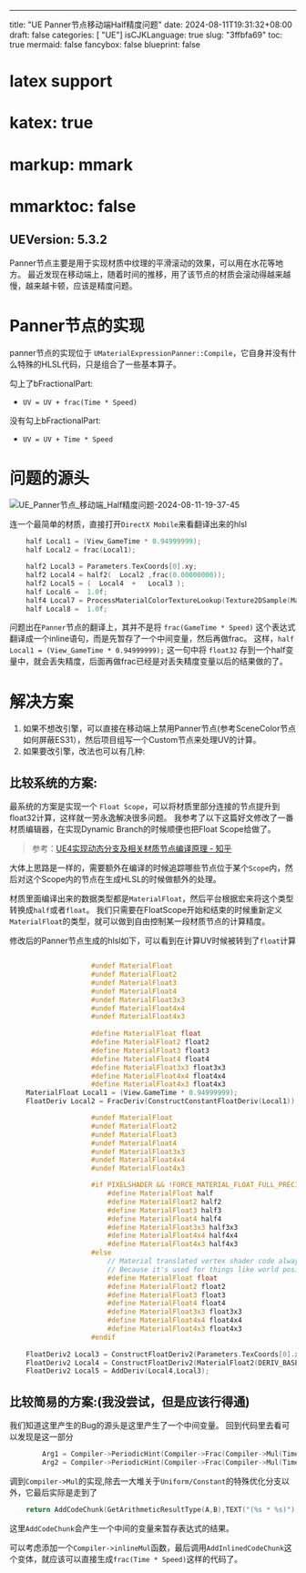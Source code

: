 
---
title: "UE Panner节点移动端Half精度问题"
date: 2024-08-11T19:31:32+08:00
draft: false
categories: [ "UE"]
isCJKLanguage: true
slug: "3ffbfa69"
toc: true
mermaid: false
fancybox: false
blueprint: false
# latex support
# katex: true
# markup: mmark
# mmarktoc: false 
UEVersion: 5.3.2 
---


Panner节点主要是用于实现材质中纹理的平滑滚动的效果，可以用在水花等地方。
最近发现在移动端上，随着时间的推移，用了该节点的材质会滚动得越来越慢，越来越卡顿，应该是精度问题。

# Panner节点的实现

panner节点的实现位于 `UMaterialExpressionPanner::Compile`，它自身并没有什么特殊的HLSL代码，只是组合了一些基本算子。

勾上了bFractionalPart:
- `UV = UV + frac(Time * Speed)`

没有勾上bFractionalPart:
- `UV = UV + Time * Speed`


# 问题的源头

![UE_Panner节点_移动端_Half精度问题-2024-08-11-19-37-45](https://img.blurredcode.com/img/UE_Panner节点_移动端_Half精度问题-2024-08-11-19-37-45.png?x-oss-process=style/compress)

连一个最简单的材质，直接打开`DirectX Mobile`来看翻译出来的hlsl


```cpp
	half Local1 = (View_GameTime * 0.94999999);
	half Local2 = frac(Local1);

	half2 Local3 = Parameters.TexCoords[0].xy;
	half2 Local4 = half2(  Local2 ,frac(0.00000000));
	half2 Local5 = (  Local4  +   Local3 );
	half Local6 =  1.0f;
	half4 Local7 = ProcessMaterialColorTextureLookup(Texture2DSample(Material_Texture2D_0,Material_Texture2D_0Sampler,  Local5 ));
	half Local8 =  1.0f;
```

问题出在`Panner`节点的翻译上，其并不是将 `frac(GameTime * Speed)` 这个表达式翻译成一个inline语句，而是先暂存了一个中间变量，然后再做frac。
这样，` half Local1 = (View_GameTime * 0.94999999); ` 这一句中将 `float32` 存到一个half变量中，就会丢失精度，后面再做frac已经是对丢失精度变量以后的结果做的了。

# 解决方案

1. 如果不想改引擎，可以直接在移动端上禁用Panner节点(参考SceneColor节点如何屏蔽ES31），然后项目组写一个Custom节点来处理UV的计算。
2. 如果要改引擎，改法也可以有几种:

## **比较系统的方案**:

最系统的方案是实现一个 `Float Scope`，可以将材质里部分连接的节点提升到float32计算，这样就一劳永逸解决很多问题。
我参考了以下这篇好文修改了一番材质编辑器，在实现Dynamic Branch的时候顺便也把Float Scope给做了。

> 参考：[UE4实现动态分支及相关材质节点编译原理 - 知乎](https://zhuanlan.zhihu.com/p/563820416)

大体上思路是一样的，需要额外在编译的时候追踪哪些节点位于某个`Scope`内，然后对这个Scope内的节点在生成HLSL的时候做额外的处理。

材质里面编译出来的数据类型都是`MaterialFloat`，然后平台根据宏来将这个类型转换成`half`或者`float`。
我们只需要在FloatScope开始和结束的时候重新定义`MaterialFloat`的类型，就可以做到自由控制某一段材质节点的计算精度。

修改后的Panner节点生成的hlsl如下，可以看到在计算UV时候被转到了`float`计算
```cpp

                    #undef MaterialFloat 
                    #undef MaterialFloat2 
                    #undef MaterialFloat3 
                    #undef MaterialFloat4
                    #undef MaterialFloat3x3 
                    #undef MaterialFloat4x4 
                    #undef MaterialFloat4x3 
                    
                    #define MaterialFloat float
                    #define MaterialFloat2 float2
                    #define MaterialFloat3 float3
                    #define MaterialFloat4 float4
                    #define MaterialFloat3x3 float3x3
                    #define MaterialFloat4x4 float4x4 
                    #define MaterialFloat4x3 float4x3 
    MaterialFloat Local1 = (View.GameTime * 0.94999999);
    FloatDeriv Local2 = FracDeriv(ConstructConstantFloatDeriv(Local1));

                    #undef MaterialFloat 
                    #undef MaterialFloat2 
                    #undef MaterialFloat3 
                    #undef MaterialFloat4 
                    #undef MaterialFloat3x3 
                    #undef MaterialFloat4x4 
                    #undef MaterialFloat4x3 

                    #if PIXELSHADER && !FORCE_MATERIAL_FLOAT_FULL_PRECISION
                        #define MaterialFloat half
                        #define MaterialFloat2 half2
                        #define MaterialFloat3 half3
                        #define MaterialFloat4 half4
                        #define MaterialFloat3x3 half3x3
                        #define MaterialFloat4x4 half4x4 
                        #define MaterialFloat4x3 half4x3 
                    #else
                        // Material translated vertex shader code always uses floats, 
                        // Because it's used for things like world position and UVs
                        #define MaterialFloat float
                        #define MaterialFloat2 float2
                        #define MaterialFloat3 float3
                        #define MaterialFloat4 float4
                        #define MaterialFloat3x3 float3x3
                        #define MaterialFloat4x4 float4x4 
                        #define MaterialFloat4x3 float4x3 
                    #endif
                    
    FloatDeriv2 Local3 = ConstructFloatDeriv2(Parameters.TexCoords[0].xy,Parameters.TexCoords_DDX[0].xy,Parameters.TexCoords_DDY[0].xy);
    FloatDeriv2 Local4 = ConstructFloatDeriv2(MaterialFloat2(DERIV_BASE_VALUE(Local2),frac(0.00000000)),MaterialFloat2(Local2.Ddx, 0.0f),MaterialFloat2(Local2.Ddy, 0.0f));
    FloatDeriv2 Local5 = AddDeriv(Local4,Local3);
```



## **比较简易的方案**:(我没尝试，但是应该行得通)
我们知道这里产生的Bug的源头是这里产生了一个中间变量。
回到代码里去看可以发现是这一部分

```cpp
		Arg1 = Compiler->PeriodicHint(Compiler->Frac(Compiler->Mul(TimeArg, SpeedXArg)));
		Arg2 = Compiler->PeriodicHint(Compiler->Frac(Compiler->Mul(TimeArg, SpeedYArg)));
```

调到`Compiler->Mul`的实现,除去一大堆关于`Uniform/Constant`的特殊优化分支以外，它最后实际是走到了

```cpp
    return AddCodeChunk(GetArithmeticResultType(A,B),TEXT("(%s * %s)"),*GetParameterCode(A),*GetParameterCode(B));
```

这里`AddCodeChunk`会产生一个中间的变量来暂存表达式的结果。

可以考虑添加一个`Compiler->inlineMul`函数，最后调用`AddInlinedCodeChunk`这个变体，就应该可以直接生成`frac(Time * Speed)`这样的代码了。
